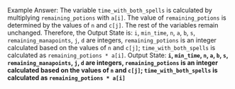 Example Answer:
The variable `time_with_both_spells` is calculated by multiplying `remaining_potions` with `a[i]`. The value of `remaining_potions` is determined by the values of `n` and `c[j]`. The rest of the variables remain unchanged. Therefore, the Output State is: `i`, `min_time`, `n`, `a`, `b`, `s`, `remaining_manapoints`, `j`, `d` are integers, `remaining_potions` is an integer calculated based on the values of `n` and `c[j]`; `time_with_both_spells` is calculated as `remaining_potions * a[i]`.
Output State: **`i`, `min_time`, `n`, `a`, `b`, `s`, `remaining_manapoints`, `j`, `d` are integers, `remaining_potions` is an integer calculated based on the values of `n` and `c[j]`; `time_with_both_spells` is calculated as `remaining_potions * a[i]`**